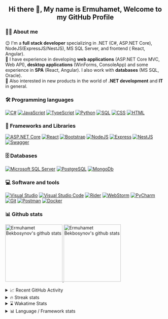 <h2 align="center"> Hi there 👋, My name is Ermuhamet, Welcome to my GitHub Profile<br/> </h2> 



### 👨‍💻 About me

😉 I'm a **full stack developer** specializing in .NET (C#, ASP.NET Core), NodeJS(ExpressJS/NestJS), MS SQL Server, and frontend (
React, Angular).  
🔭 I have experience in developing **web applications** (ASP.NET Core MVC, Web API), **desktop applications** (WinForms,
ConsoleApp) and some experience in **SPA** (React, Angular). I also work with **databases** (MS SQL, Oracle).  
📣 Also interested in new products in the world of **.NET development** and **IT** in general.

### 🛠 Programming languages

<p>
    <a href="https://github.com/search?q=user%3Aermuhamett+language%3Acsharp"><img alt="C#" src="https://custom-icon-badges.herokuapp.com/badge/C%23-68217A.svg?style=flat&logo=cs2&logoColor=white"></a>
    <a href="https://github.com/search?q=user%3Aermuhamett+language%3Ajavascript"><img alt="JavaScript" src="https://img.shields.io/badge/JavaScript-F7DF1E.svg?style=flat&logo=javascript&logoColor=black"></a>
    <a href="https://github.com/search?q=user%3Aermuhamett+language%3AtypeScript"><img alt="TypeScript" src="https://img.shields.io/badge/TypeScript-007ACC.svg?style=flat&logo=typescript&logoColor=white"></a>
    <a href="https://github.com/search?q=user%3Aermuhamett+language%3Apython"><img alt="Python" src="https://img.shields.io/badge/-Python-blue?style=flat&logo=Python&logoColor=yellow"></a>
    <a href="https://github.com/search?q=user%3Aermuhamett+language%3Asql"><img alt="SQL" src="https://custom-icon-badges.herokuapp.com/badge/SQL-025E8C.svg?style=flat&logo=database&logoColor=white"></a>
    <a href="https://github.com/search?q=user%3Aermuhamett+language%3Acss"><img alt="CSS" src="https://img.shields.io/badge/CSS-1572B6.svg?style=flat&logo=css3&logoColor=white"></a>
    <a href="https://github.com/search?q=user%3Aermuhamett+language%3Ahtml"><img alt="HTML" src="https://img.shields.io/badge/HTML-E34F26.svg?style=flat&logo=html5&logoColor=white"></a>
</p>

### 🧰 Frameworks and Libraries

<p>
    <a href="#"><img alt="ASP.NET Core" src="https://img.shields.io/badge/ASP.NET%20Core-5C2D91?style=flat&logo=.net&logoColor=white"></a>
    <a href="#"><img alt="React" src="https://img.shields.io/badge/React-20232a.svg?style=flat&logo=react&logoColor=%2361DAFB"></a>
    <a href="#"><img alt="Bootstrap" src="https://img.shields.io/badge/Bootstrap-7952B3.svg?style=flat&logo=bootstrap&logoColor=white"></a>
    <a href="#"><img alt="NodeJS" src="https://img.shields.io/badge/NodeJS-68a063?style=flat&logo=Node.js&logoColor=white"/></a>
    <a href="#"><img alt="Express" src="https://img.shields.io/badge/ExpressJS-545353?style=flat&logo=Express&logoColor=white"/></a>
    <a href="#"><img alt="NestJS" src="https://img.shields.io/badge/NestJS-050505?style=flat&logo=NestJS&logoColor=red"/></a>
    <a href="#"><img alt="Swagger" src="https://img.shields.io/badge/-Swagger-%23Clojure?style=flat&logo=swagger&logoColor=white"/></a>
</p>

### 🗄️ Databases

<p>
    <a href="#"><img alt="Microsoft SQL Server" src="https://img.shields.io/badge/-Microsoft%20SQL%20Server-CC2927?style=flat&logo=Microsoft%20SQL%20Server&logoColor=white"></a>
    <a href="#"><img alt="PostgreSQL" src="https://img.shields.io/badge/PostgreSQL-316192.svg?style=flat&logo=postgresql&logoColor=white"></a>
    <a href="#"><img alt="MongoDb" src="https://img.shields.io/badge/MongoDB-d4d9d4?style=flat&logo=MongoDB&logoColor=0e910c"></a>
</p>

### 💻 Software and tools

<p>
    <a href="#" target="_blank"><img alt="Visual Studio" src="https://img.shields.io/badge/Visual%20Studio-5C2D91.svg?style=flat&logo=visual-studio&logoColor=white"/></a>
    <a href="#"><img alt="Visual Studio Code" src="https://img.shields.io/badge/Visual%20Studio%20Code-0078d7.svg?style=flat&logo=visual-studio-code&logoColor=white"></a>
    <a href="#"><img alt="Rider" src="https://img.shields.io/badge/Rider-000000.svg?style=flat&logo=Rider&logoColor=white&color=black&labelColor=crimson"></a>
    <a href="#"><img alt="WebStorm" src="https://img.shields.io/badge/WebStorm-143?style=flat&logo=webstorm&logoColor=white&color=black"></a>
    <a href="#" target="_blank"><img alt="PyCharm" src="https://img.shields.io/badge/PyCharm-143?style=flat&logo=PyCharm&logoColor=black&color=green&labelColor=green"/></a>
    <a href="#"><img alt="Git" src="https://img.shields.io/badge/Git-F05033.svg?style=flat&logo=git&logoColor=white"></a>
    <a href="#"><img alt="Postman" src="https://img.shields.io/badge/Postman-FF6C37?style=flat&logo=postman&logoColor=white"></a>
    <a href="#"><img alt="Docker" src="https://img.shields.io/badge/-Docker-2496ED?style=flat&logo=Docker&logoColor=white"></a>
</p>

### 📊 Github stats

<p>
<a href="https://gitstats.me/ermuhamett" target="_blank">
  <img height="180em" alt="Ermuhamet Bekbosynov's github stats" src="https://github-readme-stats-eight-theta.vercel.app/api?username=ermuhamett&show_icons=true&theme=react&include_all_commits=true&count_private=true"/>
  <img height="180em" alt="Ermuhamet Bekbosynov's github stats" src="https://github-readme-stats-eight-theta.vercel.app/api/top-langs/?username=ermuhamett&layout=compact&langs_count=8&theme=react"/>
</a>
</p>

<details>
<summary>📈 Recent GitHub Activity</summary>

![Alexander Kozhanov's GitHub Activity graph](https://github-readme-activity-graph.cyclic.app/graph?username=ermuhamett&theme=dracula)

</details>

<details>
<summary>🔥 Streak stats</summary>
<p>
  <img src="http://github-readme-streak-stats.herokuapp.com?user=ermuhamett&date_format=n%2Fj%5B%2FY%5D&theme=react">
</p>
</details>

<details>
<summary>⌛ Wakatime Stats</summary>

[![Wakatime stats](https://github-readme-stats.vercel.app/api/wakatime?username=akozhanov&layout=compact&theme=react)](https://wakatime.com/akozhanov)

</details>

<details>
<summary>📊 Language&nbsp;/&nbsp;Framework stats</summary>
<a href='https://profile.codersrank.io/user/ermuhamett/'>
    <img src='http://cr-skills-chart-widget.azurewebsites.net/api/api?username=ermuhamett&padding=30'>
</a>

</details>

